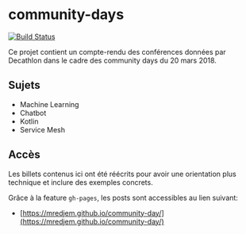 # community-days

[![Build Status](https://travis-ci.com/mredjem/community-day.svg?branch=master)](https://travis-ci.com/mredjem/community-day)

Ce projet contient un compte-rendu des conférences données par Decathlon dans le cadre des community days du 20 mars 2018.

## Sujets

 - Machine Learning
 - Chatbot
 - Kotlin
 - Service Mesh

## Accès

Les billets contenus ici ont été réécrits pour avoir une orientation plus technique et inclure des exemples concrets.

Grâce à la feature `gh-pages`, les posts sont accessibles au lien suivant:

 - [https://mredjem.github.io/community-day/](https://mredjem.github.io/community-day/)
